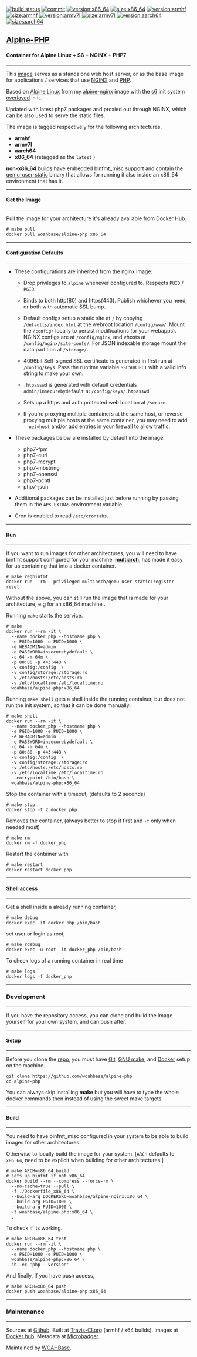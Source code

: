 [![build status][251]][232] [![commit][255]][231] [![version:x86_64][256]][235] [![size:x86_64][257]][235] [![version:armhf][258]][236] [![size:armhf][259]][236] [![version:armv7l][260]][237] [![size:armv7l][261]][237] [![version:aarch64][262]][238] [![size:aarch64][263]][238]

## [Alpine-PHP][234]
#### Container for Alpine Linux + S6 + NGINX + PHP7
---

This [image][233] serves as a standalone web host server, or as
the base image for applications / services that use [NGINX][135]
and [PHP][136].

Based on [Alpine Linux][131] from my [alpine-nginx][132] image with
the [s6][133] init system [overlayed][134] in it.

Updated with latest php7 packages and proxied out through NGINX,
which can be also used to serve the static files.

The image is tagged respectively for the following architectures,
* **armhf**
* **armv7l**
* **aarch64**
* **x86_64** (retagged as the `latest` )

**non-x86_64** builds have embedded binfmt_misc support and contain the
[qemu-user-static][105] binary that allows for running it also inside
an x86_64 environment that has it.

---
#### Get the Image
---

Pull the image for your architecture it's already available from
Docker Hub.

```
# make pull
docker pull woahbase/alpine-php:x86_64
```

---
#### Configuration Defaults
---

* These configurations are inherited from the nginx image:

    * Drop privileges to `alpine` whenever configured to. Respects
      `PUID` / `PGID`.

    * Binds to both http(80) and https(443). Publish whichever you
      need, or both with automatic SSL bump.

    * Default configs setup a static site at `/` by copying
      `/defaults/index.html` at the webroot location
      `/config/www/`.  Mount the `/config/` locally to persist
      modifications (or your webapps). NGINX configs are at
      `/config/nginx`, and vhosts at `/config/nginx/site-confs/`.
      For JSON indexable storage mount the data partition at
      `/storage/`.

    * 4096bit Self-signed SSL certificate is generated in first
      run at `/config/keys`. Pass the runtime variable
      `SSLSUBJECT` with a valid info string to make your own.

    * `.htpasswd` is generated with default credentials
      `admin/insecurebydefault` at `/config/keys/.htpasswd`

    * Sets up a https and auth protected web location at `/secure`.

    * If you're proxying multiple containers at the same host, or
      reverse proxying multiple hosts at the same container, you
      may need to add `--net=host` and/or add entries in your
      firewall to allow traffic.

* These packages below are installed by default into the image.

    * php7-fpm
    * php7-curl
    * php7-mcrypt
    * php7-mbstring
    * php7-openssl
    * php7-pcntl
    * php7-json

* Additional packages can be installed just before running by
    passing them in the `APK_EXTRAS` environment variable.

* Cron is enabled to read `/etc/crontabs`.


---
#### Run
---

If you want to run images for other architectures, you will need
to have binfmt support configured for your machine. [**multiarch**][104],
has made it easy for us containing that into a docker container.

```
# make regbinfmt
docker run --rm --privileged multiarch/qemu-user-static:register --reset
```

Without the above, you can still run the image that is made for your
architecture, e.g for an x86_64 machine..

Running `make` starts the service.

```
# make
docker run --rm -it \
  --name docker_php --hostname php \
  -e PGID=1000 -e PUID=1000 \
  -e WEBADMIN=admin
  -e PASSWORD=insecurebydefault \
  -c 64 -m 64m \
  -p 80:80 -p 443:443 \
  -v config:/config  \
  -v config/storage:/storage:ro
  -v /etc/hosts:/etc/hosts:ro
  -v /etc/localtime:/etc/localtime:ro
  woahbase/alpine-php:x86_64
```

Running `make shell` gets a shell inside the running container,
but does not run the init system, so that it can be done manually.

```
# make shell
docker run --rm -it \
  --name docker_php --hostname php \
  -e PGID=1000 -e PUID=1000 \
  -e WEBADMIN=admin
  -e PASSWORD=insecurebydefault \
  -c 64 -m 64m \
  -p 80:80 -p 443:443 \
  -v config:/config  \
  -v config/storage:/storage:ro
  -v /etc/hosts:/etc/hosts:ro
  -v /etc/localtime:/etc/localtime:ro
  --entrypoint /bin/bash \
  woahbase/alpine-php:x86_64
```

Stop the container with a timeout, (defaults to 2 seconds)

```
# make stop
docker stop -t 2 docker_php
```

Removes the container, (always better to stop it first and `-f`
only when needed most)

```
# make rm
docker rm -f docker_php
```

Restart the container with

```
# make restart
docker restart docker_php
```

---
#### Shell access
---

Get a shell inside a already running container,

```
# make debug
docker exec -it docker_php /bin/bash
```

set user or login as root,

```
# make rdebug
docker exec -u root -it docker_php /bin/bash
```

To check logs of a running container in real time

```
# make logs
docker logs -f docker_php
```

---
### Development
---

If you have the repository access, you can clone and
build the image yourself for your own system, and can push after.

---
#### Setup
---

Before you clone the [repo][231], you must have [Git][101], [GNU make][102],
and [Docker][103] setup on the machine.

```
git clone https://github.com/woahbase/alpine-php
cd alpine-php
```
You can always skip installing **make** but you will have to
type the whole docker commands then instead of using the sweet
make targets.

---
#### Build
---

You need to have binfmt_misc configured in your system to be able
to build images for other architectures.

Otherwise to locally build the image for your system.
[`ARCH` defaults to `x86_64`, need to be explicit when building
for other architectures.]

```
# make ARCH=x86_64 build
# sets up binfmt if not x86_64
docker build --rm --compress --force-rm \
  --no-cache=true --pull \
  -f ./Dockerfile_x86_64 \
  --build-arg DOCKERSRC=woahbase/alpine-nginx:x86_64 \
  --build-arg PGID=1000 \
  --build-arg PUID=1000 \
  -t woahbase/alpine-php:x86_64 \
  .
```

To check if its working..

```
# make ARCH=x86_64 test
docker run --rm -it \
  --name docker_php --hostname php \
  -e PGID=1000 -e PUID=1000 \
  woahbase/alpine-php:x86_64 \
  sh -ec 'php --version'
```

And finally, if you have push access,

```
# make ARCH=x86_64 push
docker push woahbase/alpine-php:x86_64
```

---
### Maintenance
---

Sources at [Github][106]. Built at [Travis-CI.org][107] (armhf / x64 builds). Images at [Docker hub][108]. Metadata at [Microbadger][109].

Maintained by [WOAHBase][204].

[101]: https://git-scm.com
[102]: https://www.gnu.org/software/make/
[103]: https://www.docker.com
[104]: https://hub.docker.com/r/multiarch/qemu-user-static/
[105]: https://github.com/multiarch/qemu-user-static/releases/
[106]: https://github.com/
[107]: https://travis-ci.org/
[108]: https://hub.docker.com/
[109]: https://microbadger.com/

[131]: https://alpinelinux.org/
[132]: https://hub.docker.com/r/woahbase/alpine-nginx
[133]: https://skarnet.org/software/s6/
[134]: https://github.com/just-containers/s6-overlay
[135]: https://nginx.org
[136]: http://php.net/

[201]: https://github.com/woahbase
[202]: https://travis-ci.org/woahbase/
[203]: https://hub.docker.com/u/woahbase
[204]: https://woahbase.online/

[231]: https://github.com/woahbase/alpine-php
[232]: https://travis-ci.org/woahbase/alpine-php
[233]: https://hub.docker.com/r/woahbase/alpine-php
[234]: https://woahbase.online/#/images/alpine-php
[235]: https://microbadger.com/images/woahbase/alpine-php:x86_64
[236]: https://microbadger.com/images/woahbase/alpine-php:armhf
[237]: https://microbadger.com/images/woahbase/alpine-php:armv7l
[238]: https://microbadger.com/images/woahbase/alpine-php:aarch64

[251]: https://travis-ci.org/woahbase/alpine-php.svg?branch=master

[255]: https://images.microbadger.com/badges/commit/woahbase/alpine-php.svg

[256]: https://images.microbadger.com/badges/version/woahbase/alpine-php:x86_64.svg
[257]: https://images.microbadger.com/badges/image/woahbase/alpine-php:x86_64.svg

[258]: https://images.microbadger.com/badges/version/woahbase/alpine-php:armhf.svg
[259]: https://images.microbadger.com/badges/image/woahbase/alpine-php:armhf.svg

[260]: https://images.microbadger.com/badges/version/woahbase/alpine-php:armv7l.svg
[261]: https://images.microbadger.com/badges/image/woahbase/alpine-php:armv7l.svg

[262]: https://images.microbadger.com/badges/version/woahbase/alpine-php:aarch64.svg
[263]: https://images.microbadger.com/badges/image/woahbase/alpine-php:aarch64.svg
